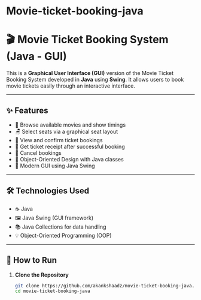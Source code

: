# Movie-ticket-booking-java
# 🎬 Movie Ticket Booking System (Java - GUI)

This is a **Graphical User Interface (GUI)** version of the Movie Ticket Booking System developed in **Java** using **Swing**. It allows users to book movie tickets easily through an interactive interface.

---

## ✨ Features

- 🎥 Browse available movies and show timings  
- 🪑 Select seats via a graphical seat layout  
- 📩 View and confirm ticket bookings  
- 🧾 Get ticket receipt after successful booking  
- 🧹 Cancel bookings  
- 🧠 Object-Oriented Design with Java classes  
- 🎨 Modern GUI using Java Swing

---

## 🛠️ Technologies Used

- ☕ Java  
- 🖼️ Java Swing (GUI framework)  
- 📚 Java Collections for data handling  
- 💡 Object-Oriented Programming (OOP)

---

## 🚀 How to Run

1. **Clone the Repository**
   ```bash
   git clone https://github.com/akankshaadz/movie-ticket-booking-java.git
   cd movie-ticket-booking-java
